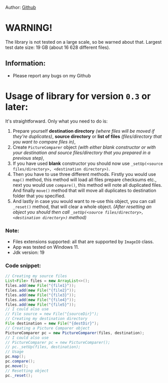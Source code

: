 Author: [Github](https://github.com/maksik997)

# WARNING!
The library is not tested on a large scale, so be warned about that.
Largest test date size: 19 GB (about 16 628 different files).

## Information:
- Please report any bugs on my Github

# Usage of library for version `0.3` or later:
It's straightforward. Only what you need to do is:
1. Prepare yourself **destination directory** *(where files will be moved if they're duplicates)*, **source directory** or **list of files** *(files/directory that you want to compare files in)*,
2. Create `PictureComparer` object *(with either blank constructor or with your destination and source files/directory that you prepared in a previous step)*,
3. If you have used **blank** constructor you should now use `_setUp(<source files/directory>, <destination directory>)`.
4. Then you have to use three different methods. Firstly you would use `map()` method, this method will load all files prepare checksums etc., next you would use `compare()`, this method will note all duplicated files. And finally `move()` method that will move all duplicates to destination folder that you specified.
5. And lastly in case you would want to re-use this object, you can call `_reset()` method, that will clear a whole object. *(After resetting an object you should then call `_setUp(<source files/directory>, <destination directory>)` method)*
### Note:
* Files extensions supported: all that are supported by `ImageIO` class.
* App was tested on Windows 11.
* Jdk version: 19
### Code snippet:
```java
// Creating my source files
List<File> files = new ArrayList<>();
files.add(new File("{file1}"));
files.add(new File("{file2}"));
files.add(new File("{file3}"));
files.add(new File("{file4}"));
files.add(new File("{file5}"));
// I could also use 
// File source = new File("{sourceDir}");
// Creating my destination directory
File destination = new File("{destDir}");
// Creating a Picture Comparer object
PictureComparer pc = new PictureComparer(files, destination);
// I could also use
// PictureComparer pc = new PictureComparer();
// pc._setUp(files, destination);
// Usage
pc.map();
pc.compare();
pc.move();
// Resetting object
pc._reset();
```
